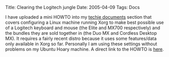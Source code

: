 Title: Clearing the Logitech jungle
Date: 2005-04-09
Tags: Docs

I have uploaded a mini HOWTO into my [techie documents](http://docs.tenshu.net/) section that covers configuring a Linux machine running Xorg to make best possible use of a Logitech keyboard and mouse (the Elite and MX700 respectively) and the bundles they are sold together in (the Duo MX and Cordless Desktop MX).
It requires a fairly recent distro because it uses some features/data only available in Xorg so far. Personally I am using these settings without problems on my Ubuntu Hoary machine.
A direct link to the HOWTO is [here](http://docs.tenshu.net/Logitech-MX-Duo-mini-HOWTO/).
